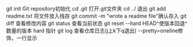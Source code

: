git init Git repository初始化
cd .git 打开.git文件夹
cd ../ 退出
git add readme.txt 将文件放入栈存
git commit -m "wrote a readme file"确认存入
git diff 查看修改内容
git status 查看当前状态
git reset --hard HEAD^使版本回退^数量的版本 hard 指针
git log 查看仓库日志(j上k下q退出) --pretty=oneline修饰，一行显示